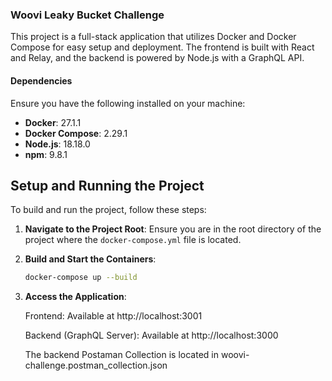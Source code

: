 ### Woovi Leaky Bucket Challenge

This project is a full-stack application that utilizes Docker and Docker Compose for easy setup and deployment. The frontend is built with React and Relay, and the backend is powered by Node.js with a GraphQL API.

#### Dependencies

Ensure you have the following installed on your machine:

- **Docker**: 27.1.1
- **Docker Compose**: 2.29.1
- **Node.js**: 18.18.0
- **npm**: 9.8.1

## Setup and Running the Project

To build and run the project, follow these steps:

1. **Navigate to the Project Root**: Ensure you are in the root directory of the project where the `docker-compose.yml` file is located.

2. **Build and Start the Containers**:

   ```bash
   docker-compose up --build

3. **Access the Application**:

    Frontend: Available at http://localhost:3001

    Backend (GraphQL Server): Available at http://localhost:3000
    
    The backend Postaman Collection is located in woovi-challenge.postman_collection.json
